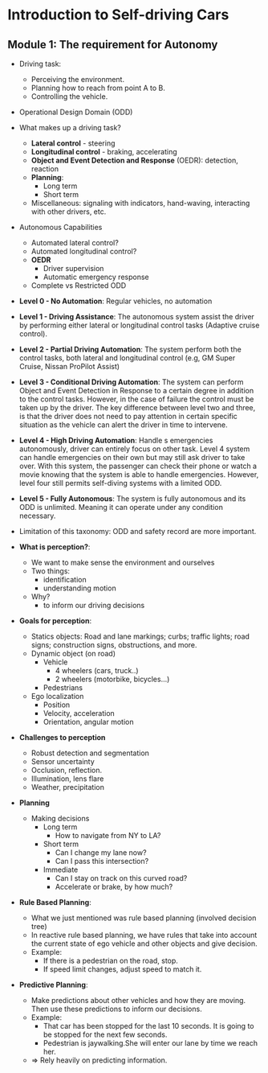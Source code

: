 # Introduction to Self-driving Cars

## Module 1: The requirement for Autonomy


- Driving task:
  - Perceiving the environment.
  - Planning how to reach from point A to B.
  - Controlling the vehicle.
  
- Operational Design Domain (ODD)

- What makes up a driving task?
  - __Lateral control__ - steering
  - __Longitudinal control__ - braking, accelerating
  - __Object and Event Detection and Response__ (OEDR): detection, reaction
  - __Planning__:
    - Long term
    - Short term
  - Miscellaneous: signaling with indicators, hand-waving, interacting with other drivers, etc.
  
- Autonomous Capabilities
  - Automated lateral control?
  - Automated longitudinal control?
  - __OEDR__
    - Driver supervision
    - Automatic emergency response
  - Complete vs Restricted ODD
  
- __Level 0 - No Automation__: Regular vehicles, no automation
- __Level 1 - Driving Assistance__: The autonomous system assist the driver by performing either lateral or longitudinal control tasks (Adaptive cruise control).
- __Level 2 - Partial Driving Automation__: The system perform both the control tasks, both lateral and longitudinal control (e.g, GM Super Cruise, Nissan ProPilot Assist)
- __Level 3 - Conditional Driving Automation__: The system can perform Object and Event Detection in Response to a certain degree in addition to the control tasks. However, in the case of failure the control must be taken up by the driver. The key difference between level two and three, is that the driver does not need to pay attention in certain specific situation as the vehicle can alert the driver in time to intervene.
- __Level 4 - High Driving Automation__: Handle s emergencies autonomously, driver can entirely focus on other task. Level 4 system can handle emergencies on their own but may still ask driver to take over. With this system, the passenger can check their phone or watch a movie knowing that the system is able to handle emergencies. However, level four still permits self-diving systems with a limited ODD.
- __Level 5 - Fully Autonomous__: The system is fully autonomous and its ODD is unlimited. Meaning it can operate under any condition necessary.

- Limitation of this taxonomy: ODD and safety record are more important.

- __What is perception?__:
  - We want to make sense the environment and ourselves
  - Two things:
    - identification
    - understanding motion
  - Why?
    - to inform our driving decisions
    
- __Goals for perception__:
  - Statics objects: Road and lane markings; curbs; traffic lights; road signs; construction signs, obstructions, and more.
  - Dynamic object (on road)
    - Vehicle
      - 4 wheelers (cars, truck..)
      - 2 wheelers (motorbike, bicycles...)
    - Pedestrians
  - Ego localization
    - Position
    - Velocity, acceleration
    - Orientation, angular motion
  
- __Challenges to perception__
  - Robust detection and segmentation
  - Sensor uncertainty
  - Occlusion, reflection.
  - Illumination, lens flare
  - Weather, precipitation

- __Planning__
  - Making decisions
    - Long term
      - How to navigate from NY to LA?
    - Short term
      - Can I change my lane now?
      - Can I pass this intersection?
    - Immediate
      - Can I stay on track on this curved road?
      - Accelerate or brake, by how much?

- __Rule Based Planning__:
  - What we just mentioned was rule based planning (involved decision tree) 
  - In reactive rule based planning, we have rules that take into account the current state of ego vehicle and other objects and give decision.
  - Example:
    - If there is a pedestrian on the road, stop.
    - If speed limit changes, adjust speed to match it.
    
- __Predictive Planning__:
  - Make predictions about other vehicles and how they are moving. Then use these predictions to inform our decisions.
  - Example: 
    - That car has been stopped for the last 10 seconds. It is going to be stopped for the next few seconds. 
    - Pedestrian is jaywalking.She will enter our lane by time we reach her.
  - => Rely heavily on predicting information.
